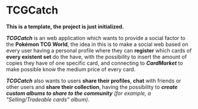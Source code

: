 # TCGCatch
**This is a template, the project is just initialized.**

***TCGCatch*** is an web application which wants to provide a social factor to the **Pokémon TCG World**, the idea in this is to make a social web based on every user having a personal profile where they can **register** which cards of **every existent set** do the have, with the possibility to insert the amount of copies they have of one specific card, and connecting to ***CardMarket*** to make possible know the medium price of every card.

***TCGCatch*** also wants to users **share their profiles**, **chat** with friends or other users and **share their collection**, having the possibility to ***create custom albums to share to the community*** *(for example, a "Selling/Tradeable cards" album)*.
